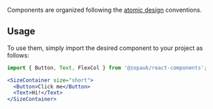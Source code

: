 Components are organized following the [atomic design](http://bradfrost.com/blog/post/atomic-web-design/) conventions.

## Usage

To use them, simply import the desired component to your project as follows:

```jsx static
import { Button, Text, FlexCol } from '@zopauk/react-components';

<SizeContainer size="short">
  <Button>Click me</Button>
  <Text>Hi!</Text>
</SizeContainer>
```
